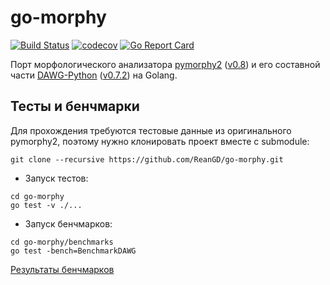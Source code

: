 go-morphy
===
[![Build Status](https://travis-ci.org/ReanGD/go-morphy.svg?branch=master)](https://travis-ci.org/ReanGD/go-morphy) [![codecov](https://codecov.io/gh/ReanGD/go-morphy/branch/master/graph/badge.svg)](https://codecov.io/gh/ReanGD/go-morphy)
[![Go Report Card](https://goreportcard.com/badge/github.com/ReanGD/go-morphy)](https://goreportcard.com/report/github.com/ReanGD/go-morphy)

Порт морфологического анализатора [pymorphy2](https://github.com/kmike/pymorphy2) ([v0.8](https://github.com/kmike/pymorphy2/releases/tag/0.8)) и его составной части [DAWG-Python](https://github.com/pytries/DAWG-Python) ([v0.7.2](https://github.com/pytries/DAWG-Python/releases/tag/0.7.2)) на Golang.

Тесты и бенчмарки
---
Для прохождения требуются тестовые данные из оригинального pymorphy2, поэтому нужно клонировать проект вместе с submodule:
```
git clone --recursive https://github.com/ReanGD/go-morphy.git
```

- Запуск тестов:
```
cd go-morphy
go test -v ./...
```

- Запуск бенчмарков:
```
cd go-morphy/benchmarks
go test -bench=BenchmarkDAWG
```

[Результаты бенчмарков](https://github.com/ReanGD/go-morphy/wiki/%D0%A0%D0%B5%D0%B7%D1%83%D0%BB%D1%8C%D1%82%D0%B0%D1%82%D1%8B-%D0%B1%D0%B5%D0%BD%D1%87%D0%BC%D0%B0%D1%80%D0%BA%D0%BE%D0%B2-%D0%B4%D0%BB%D1%8F-%D1%81%D1%82%D1%80%D1%83%D0%BA%D1%82%D1%83%D1%80%D1%8B-DAWG)

